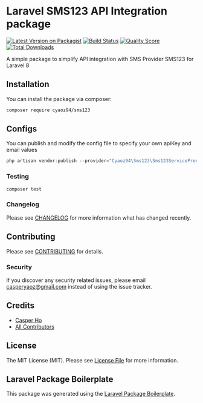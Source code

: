 # Laravel SMS123 API Integration package

[![Latest Version on Packagist](https://img.shields.io/packagist/v/cyaoz94/sms123.svg?style=flat-square)](https://packagist.org/packages/cyaoz94/sms123)
[![Build Status](https://img.shields.io/travis/cyaoz94/sms123/master.svg?style=flat-square)](https://travis-ci.org/cyaoz94/sms123)
[![Quality Score](https://img.shields.io/scrutinizer/g/cyaoz94/sms123.svg?style=flat-square)](https://scrutinizer-ci.com/g/cyaoz94/sms123)
[![Total Downloads](https://img.shields.io/packagist/dt/cyaoz94/sms123.svg?style=flat-square)](https://packagist.org/packages/cyaoz94/sms123)

A simple package to simplify API integration with SMS Provider SMS123 for Laravel 8

## Installation

You can install the package via composer:

```bash
composer require cyaoz94/sms123
```

## Configs
You can publish and modify the config file to specify your own apiKey and email values

``` php
php artisan vendor:publish --provider="Cyaoz94\Sms123\Sms123ServiceProvider" --tag="config"
```

### Testing

``` bash
composer test
```

### Changelog

Please see [CHANGELOG](CHANGELOG.md) for more information what has changed recently.

## Contributing

Please see [CONTRIBUTING](CONTRIBUTING.md) for details.

### Security

If you discover any security related issues, please email casperyaoz@gmail.com instead of using the issue tracker.

## Credits

- [Casper Ho](https://github.com/cyaoz94)
- [All Contributors](../../contributors)

## License

The MIT License (MIT). Please see [License File](LICENSE.md) for more information.

## Laravel Package Boilerplate

This package was generated using the [Laravel Package Boilerplate](https://laravelpackageboilerplate.com).
